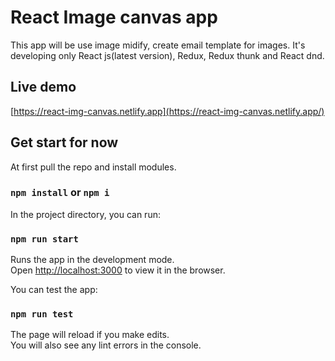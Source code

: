 # React Image canvas app

This app will be use image midify, create email template for images. It's developing only React js(latest version), Redux, Redux thunk and React dnd.


## Live demo
[https://react-img-canvas.netlify.app](https://react-img-canvas.netlify.app/)

## Get start for now

At first pull the repo and install modules.

### `npm install` or `npm i`

In the project directory, you can run:

### `npm run start`

Runs the app in the development mode.\
Open [http://localhost:3000](http://localhost:3000) to view it in the browser.

You can test the app:

### `npm run test`


The page will reload if you make edits.\
You will also see any lint errors in the console.
